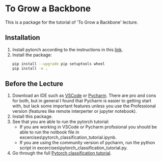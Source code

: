 # To Grow a Backbone
This is a package for the tutorial of 'To Grow a Backbone' lecture.

## Installation
1. Install pytorch according to the instructions in this [link](https://pytorch.org/get-started/locally/).
2. Install the package:
    ```bash
    pip install --upgrade pip setuptools wheel
    pip install -e .
    ```

## Before the Lecture
1. Download an IDE such as [VSCode](https://code.visualstudio.com/) or [Pycharm](https://www.jetbrains.com/pycharm/). There are pro and cons for both, but in general I found that Pycharm is easier to getting start with, but lack some important features unless you use the Professional version (features like remote interperter or jupyter notebook).
2. Install this package.
3. See that you are able to run the pytorch tutorial:
    * If you are working in VSCode or Pycharm profssional you should be able to run the notbook file in excercises\pytorch_classification_tutorial.ipynb.
    * If you are using the community version of pycharm, run the python script in excercises\pytorch_classification_tutorial.py.
4. Go through the full [Pytorch classification tutorial](https://pytorch.org/tutorials/beginner/blitz/cifar10_tutorial.html). 
